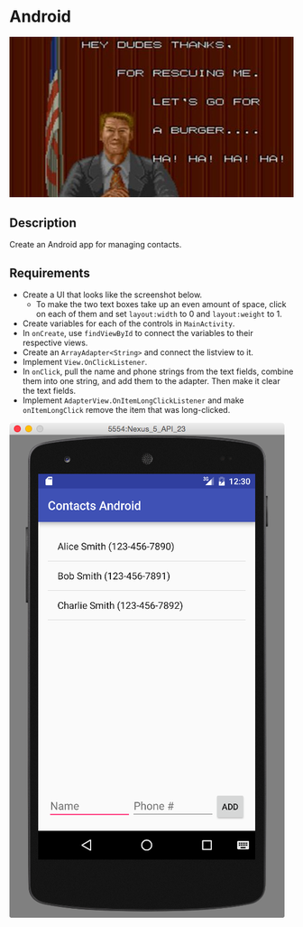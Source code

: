 # Android

![screenshot](screenshot.jpg)

## Description

Create an Android app for managing contacts.

## Requirements

* Create a UI that looks like the screenshot below.
  * To make the two text boxes take up an even amount of space, click on each of them and set `layout:width` to 0 and `layout:weight` to 1.
* Create variables for each of the controls in `MainActivity`.
* In `onCreate`, use `findViewById` to connect the variables to their respective views.
* Create an `ArrayAdapter<String>` and connect the listview to it.
* Implement `View.OnClickListener`.
* In `onClick`, pull the name and phone strings from the text fields, combine them into one string, and add them to the adapter. Then make it clear the text fields.
* Implement `AdapterView.OnItemLongClickListener` and make `onItemLongClick` remove the item that was long-clicked.

![screenshot](screenshot.png)
